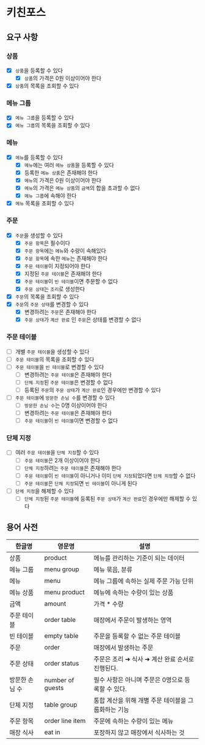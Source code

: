 # 키친포스

## 요구 사항

### 상품
-[x] `상품`을 등록할 수 있다
  -[x] `상품`의 가격은 0원 이상이어야 한다
-[x] `상품`의 목록을 조회할 수 있다

### 메뉴 그룹
-[x] `메뉴 그룹`을 등록할 수 있다
-[x] `메뉴 그룹`의 목록을 조회할 수 있다

### 메뉴
-[x] `메뉴`를 등록할 수 있다
  -[x] `메뉴`에는 여러 `메뉴 상품`을 등록할 수 있다
  -[x] 등록한 `메뉴 상품`은 존재해야 한다
  -[x] `메뉴`의 가격은 0원 이상이어야 한다
  -[x] `메뉴`의 가격은 `메뉴 상품`의 `금액`의 합을 초과할 수 없다
  -[x] `메뉴 그룹`에 속해야 한다
-[x] `메뉴` 목록을 조회할 수 있다

### 주문
-[x] `주문`을 생성할 수 있다
  -[x] `주문 항목`은 필수이다
  -[x] `주문 항목`에는 `메뉴`와 수량이 속해있다
  -[x] `주문 항목`에 속한 `메뉴`는 존재해야 한다
  -[x] `주문 테이블`이 지정되어야 한다
  -[x] 지정된 `주문 테이블`은 존재해야 한다
  -[x] `주문 테이블`이 `빈 테이블`이면 주문할 수 없다
  -[x] `주문 상태`는 `조리`로 생성한다
-[x] `주문`의 목록을 조회할 수 있다
-[x] `주문`의 `주문 상태`를 변경할 수 있다
  -[x] 변경하려는 `주문`은 존재해야 한다
  -[x] `주문 상태`가 `계산 완료` 인 `주문`은 상태를 변경할 수 없다

### 주문 테이블
-[ ] 개별 `주문 테이블`을 생성할 수 있다
-[ ] `주문 테이블`의 목록을 조회할 수 있다
-[ ] `주문 테이블`을 `빈 테이블`로 변경할 수 있다
  -[ ] 변경하려는 `주문 테이블`은 존재해야 한다
  -[ ] `단체 지정`된 `주문 테이블`은 변경할 수 없다
  -[ ] 등록된 `주문`의 `주문 상태`가 `계산 완료`인 경우에만 변경할 수 있다
-[ ] `주문 테이블`에 `방문한 손님 수`를 변경할 수 있다
  -[ ] `방문한 손님 수`는 0명 이상이어야 한다
  -[ ] 변경하려는 `주문 테이블`은 존재해야 한다
  -[ ] `주문 테이블`이 `빈 테이블`이면 변경할 수 없다

### 단체 지정
-[ ] 여러 `주문 테이블`을 `단체 지정`할 수 있다
  -[ ] `주문 테이블`은 2개 이상이어야 한다
  -[ ] `단체 지정`하려는 `주문 테이블`은 존재해야 한다
  -[ ] `주문 테이블`이 `빈 테이블`이 아니거나 이미 `단체 지정`되었다면 `단체 지정`할 수 없다
  -[ ] `주문 테이블`은 `단체 지정`되면 `빈 테이블`이 아니게 된다
-[ ] `단체 지정`을 해제할 수 있다
  -[ ] `단체 지정`된 `주문 테이블`에 등록된 `주문 상태`가 `계산 완료`인 경우에만 해제할 수 있다

## 용어 사전

| 한글명 | 영문명 | 설명 |
| --- | --- | --- |
| 상품 | product | 메뉴를 관리하는 기준이 되는 데이터 |
| 메뉴 그룹 | menu group | 메뉴 묶음, 분류 |
| 메뉴 | menu | 메뉴 그룹에 속하는 실제 주문 가능 단위 |
| 메뉴 상품 | menu product | 메뉴에 속하는 수량이 있는 상품 |
| 금액 | amount | 가격 * 수량 |
| 주문 테이블 | order table | 매장에서 주문이 발생하는 영역 |
| 빈 테이블 | empty table | 주문을 등록할 수 없는 주문 테이블 |
| 주문 | order | 매장에서 발생하는 주문 |
| 주문 상태 | order status | 주문은 조리 ➜ 식사 ➜ 계산 완료 순서로 진행된다. |
| 방문한 손님 수 | number of guests | 필수 사항은 아니며 주문은 0명으로 등록할 수 있다. |
| 단체 지정 | table group | 통합 계산을 위해 개별 주문 테이블을 그룹화하는 기능 |
| 주문 항목 | order line item | 주문에 속하는 수량이 있는 메뉴 |
| 매장 식사 | eat in | 포장하지 않고 매장에서 식사하는 것 |
